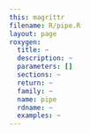 ```yaml
---
this: magrittr
filename: R/pipe.R
layout: page
roxygen:
  title: ~
  description: ~
  parameters: []
  sections: ~
  return: ~
  family: ~
  name: pipe
  rdname: ~
  examples: ~
---
```

